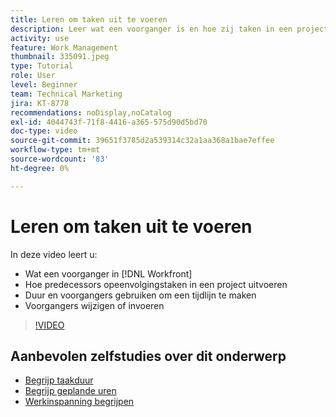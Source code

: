 ```yaml
---
title: Leren om taken uit te voeren
description: Leer wat een voorganger is en hoe zij taken in een project opeenvolgen. Leer vervolgens de tijdsduur en voorgangers te gebruiken om een tijdlijn te maken.
activity: use
feature: Work Management
thumbnail: 335091.jpeg
type: Tutorial
role: User
level: Beginner
team: Technical Marketing
jira: KT-8778
recommendations: noDisplay,noCatalog
exl-id: 4044743f-71f8-4416-a365-575d90d5bd70
doc-type: video
source-git-commit: 39651f3785d2a539314c32a1aa368a1bae7effee
workflow-type: tm+mt
source-wordcount: '83'
ht-degree: 0%

---
```


# Leren om taken uit te voeren

In deze video leert u:

* Wat een voorganger in [!DNL  Workfront]
* Hoe predecessors opeenvolgingstaken in een project uitvoeren
* Duur en voorgangers gebruiken om een tijdlijn te maken
* Voorgangers wijzigen of invoeren

>[!VIDEO](https://video.tv.adobe.com/v/335091/?quality=12&learn=on)

<!---
Learn more urls
There's a lot more you can learn about predecessors, such as dependency type and lag. [!DNL Workfront] recommends getting the basics down first, then pulling those other features into your project planning. If you're curious, here are some articles about additional functionality.
Overview of task predecessors
Create predecessor relationships by chaining tasks
Creating a predecessor relationship on the task list
Overview of lag types
Overview of task dependency types
--->

## Aanbevolen zelfstudies over dit onderwerp

* [Begrijp taakduur](https://experienceleague.adobe.com/en/docs/workfront-learn/tutorials-workfront/manage-work/tasks/understand-task-durations)
* [Begrijp geplande uren](https://experienceleague.adobe.com/en/docs/workfront-learn/tutorials-workfront/manage-work/tasks/understand-planned-hours)
* [Werkinspanning begrijpen](https://experienceleague.adobe.com/en/docs/workfront-learn/tutorials-workfront/manage-work/tasks/understand-work-effort)

